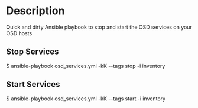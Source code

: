 # Description
Quick and dirty Ansible playbook to stop and start the OSD services on your OSD hosts

## Stop Services
$ ansible-playbook osd_services.yml -kK --tags stop -i inventory

## Start Services
$ ansible-playbook osd_services.yml -kK --tags start -i inventory